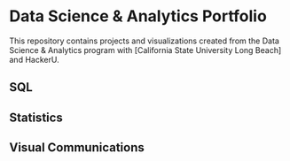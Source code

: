 # Data Science & Analytics Portfolio
This repository contains projects and visualizations created from the Data Science & Analytics program with [California State University Long Beach] and HackerU.

## SQL

## Statistics

## Visual Communications
